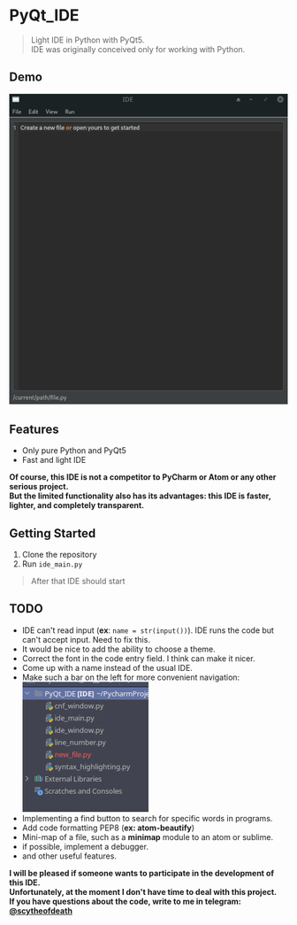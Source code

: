# PyQt_IDE
> Light IDE in Python with PyQt5.  
> IDE was originally conceived only for working with Python.

## Demo
![demo](https://github.com/Intercrus/PyQt_IDE/blob/master/demo.gif)

## Features
* Only pure Python and PyQt5
* Fast and light IDE

__Of course, this IDE is not a competitor to PyCharm or Atom or any other serious project.  
But the limited functionality also has its advantages: this IDE is faster, lighter, and completely transparent.__

## Getting Started
1. Clone the repository
2. Run `ide_main.py`
> After that IDE should start

## TODO
* IDE can't read input (**ex**: `name = str(input())`). IDE runs the code but can't accept input. Need to fix this.
* It would be nice to add the ability to choose a theme.
* Сorrect the font in the code entry field. I think can make it nicer.
* Сome up with a name instead of the usual IDE.
* Make such a bar on the left for more convenient navigation:  
![](https://github.com/Intercrus/PyQt_IDE/blob/master/left_bar_navigation.png)  
* Implementing a find button to search for specific words in programs.
* Add code formatting PEP8 (**ex: atom-beautify**)
* Mini-map of a file, such as a **minimap** module to an atom or sublime.
* if possible, implement a debugger.
* and other useful features.

__I will be pleased if someone wants to participate in the development of this IDE.   
Unfortunately, at the moment I don't have time to deal with this project.   
If you have questions about the code, write to me in telegram: [@scytheofdeath](http://telegram.me/scytheofdeath)__
